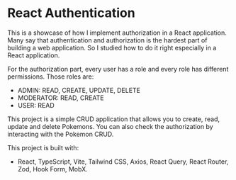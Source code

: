 # React Authentication

This is a showcase of how I implement authorization in a React application. Many say that authentication and authorization is the hardest part of building a web application. So I studied how to do it right especially in a React application.

For the authorization part, every user has a role and every role has different permissions. Those roles are:

- ADMIN: READ, CREATE, UPDATE, DELETE
- MODERATOR: READ, CREATE
- USER: READ

This project is a simple CRUD application that allows you to create, read, update and delete Pokemons. You can also check the authorization by interacting with the Pokemon CRUD.

This project is built with:

- React, TypeScript, Vite, Tailwind CSS, Axios, React Query, React Router, Zod, Hook Form, MobX.
